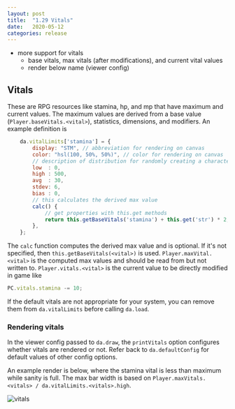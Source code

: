 ```yaml
---
layout: post
title:  "1.29 Vitals"
date:   2020-05-12
categories: release
---
```


- more support for vitals 
    - base vitals, max vitals (after modifications), and current vital values
    - render below name (viewer config)
    
## Vitals
These are RPG resources like stamina, hp, and mp that have maximum and current values.
The maximum values are derived from a base value (`Player.baseVitals.<vital>`), 
statistics, dimensions, and modifiers. An example definition is
```javascript
    da.vitalLimits['stamina'] = {
        display: "STM", // abbreviation for rendering on canvas
        color: "hsl(100, 50%, 50%)", // color for rendering on canvas
        // description of distribution for randomly creating a character
        low  : 0,
        high : 500,
        avg  : 30,
        stdev: 6,
        bias : 0,
        // this calculates the derived max value 
        calc() {
            // get properties with this.get methods
            return this.getBaseVitals('stamina') + this.get('str') * 2;
        },
    };
```
The `calc` function computes the derived max value and is optional. 
If it's not specified, then `this.getBaseVitals(<vital>)` is used.
`Player.maxVital.<vital>` is the computed max values and should be read from but not written to.
`Player.vitals.<vital>` is the current value to be directly modified in game like
```javascript
PC.vitals.stamina -= 10;
```

If the default vitals are not appropriate for your system, you can remove them from `da.vitalLimits` 
before calling `da.load`.

### Rendering vitals

In the viewer config passed to `da.draw`, the `printVitals` option configures whether
vitals are rendered or not. Refer back to `da.defaultConfig` for default values of other config options.

An example render is below, where the stamina vital is less than maximum while sanity is full.
The max bar width is based on `Player.maxVitals.<vitals> / da.vitalLimits.<vitals>.high`.

![vitals](https://i.imgur.com/4U2IlO4.png)

